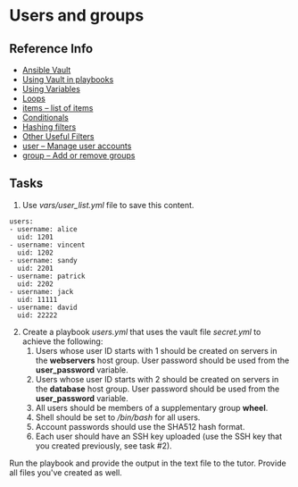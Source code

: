 # Users and groups

## Reference Info

* [Ansible Vault](https://docs.ansible.com/ansible/latest/user_guide/vault.html)
* [Using Vault in playbooks](https://docs.ansible.com/ansible/latest/user_guide/playbooks_vault.html#using-vault-in-playbooks)
* [Using Variables](https://docs.ansible.com/ansible/latest/user_guide/playbooks_variables.html)
* [Loops](https://docs.ansible.com/ansible/latest/user_guide/playbooks_loops.html)
* [items – list of items](https://docs.ansible.com/ansible/latest/plugins/lookup/items.html)
* [Conditionals](https://docs.ansible.com/ansible/latest/user_guide/playbooks_conditionals.html)
* [Hashing filters](https://docs.ansible.com/ansible/latest/user_guide/playbooks_filters.html#hashing-filters)
* [Other Useful Filters](https://docs.ansible.com/ansible/latest/user_guide/playbooks_filters.html#id8)
* [user – Manage user accounts](https://docs.ansible.com/ansible/latest/modules/user_module.html#user-module)
* [group – Add or remove groups](https://docs.ansible.com/ansible/latest/modules/group_module.html#group-module)


## Tasks

1. Use _vars/user_list.yml_ file to save this content.

```yaml---
users:
- username: alice
  uid: 1201
- username: vincent
  uid: 1202
- username: sandy
  uid: 2201
- username: patrick
  uid: 2202
- username: jack
  uid: 11111
- username: david
  uid: 22222
  ```
2. Create a playbook _users.yml_ that uses the vault file _secret.yml_ to achieve the following:
	1. Users whose user ID starts with 1 should be created on servers in the **webservers** host group. User password should be used from the **user_password** variable.
	2. Users whose user ID starts with 2 should be created on servers in the **database** host group. User password should be used from the **user_password** variable.
	3. All users should be members of a supplementary group **wheel**.
	4. Shell should be set to _/bin/bash_ for all users.
	5. Account passwords should use the SHA512 hash format.
	6. Each user should have an SSH key uploaded (use the SSH key that you created previously, see task #2).

Run the playbook and provide the output in the text file to the tutor. Provide all files you've created as well. 

